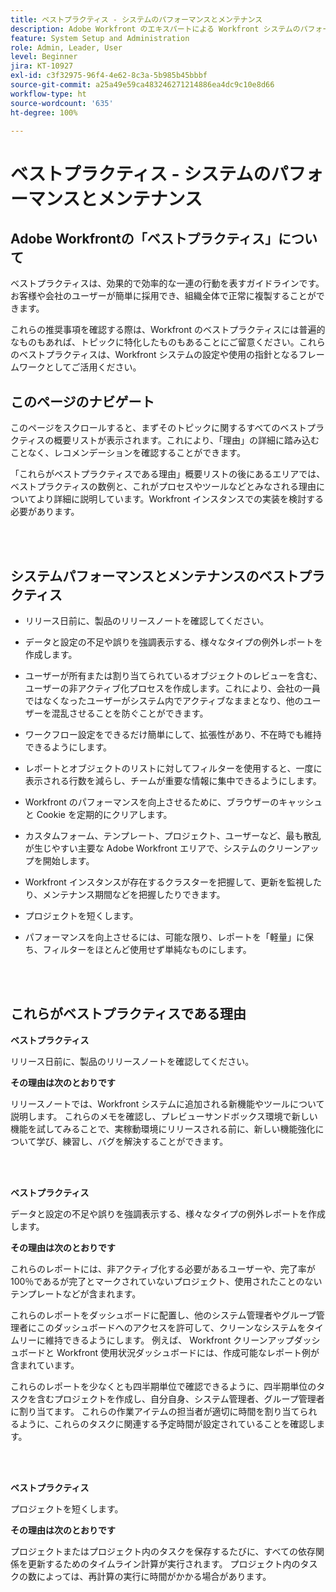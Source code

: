 ```yaml
---
title: ベストプラクティス - システムのパフォーマンスとメンテナンス
description: Adobe Workfront のエキスパートによる Workfront システムのパフォーマンスとメンテナンスに関するベストプラクティスの推奨事項を確認します。
feature: System Setup and Administration
role: Admin, Leader, User
level: Beginner
jira: KT-10927
exl-id: c3f32975-96f4-4e62-8c3a-5b985b45bbbf
source-git-commit: a25a49e59ca483246271214886ea4dc9c10e8d66
workflow-type: ht
source-wordcount: '635'
ht-degree: 100%

---
```


# ベストプラクティス - システムのパフォーマンスとメンテナンス

## Adobe Workfrontの「ベストプラクティス」について

ベストプラクティスは、効果的で効率的な一連の行動を表すガイドラインです。お客様や会社のユーザーが簡単に採用でき、組織全体で正常に複製することができます。

これらの推奨事項を確認する際は、Workfront のベストプラクティスには普遍的なものもあれば、トピックに特化したものもあることにご留意ください。これらのベストプラクティスは、Workfront システムの設定や使用の指針となるフレームワークとしてご活用ください。

## このページのナビゲート

このページをスクロールすると、まずそのトピックに関するすべてのベストプラクティスの概要リストが表示されます。これにより、「理由」の詳細に踏み込むことなく、レコメンデーションを確認することができます。

「これらがベストプラクティスである理由」概要リストの後にあるエリアでは、ベストプラクティスの数例と、これがプロセスやツールなどとみなされる理由についてより詳細に説明しています。Workfront インスタンスでの実装を検討する必要があります。

</br>
</br>

## システムパフォーマンスとメンテナンスのベストプラクティス

* リリース日前に、製品のリリースノートを確認してください。

* データと設定の不足や誤りを強調表示する、様々なタイプの例外レポートを作成します。

* ユーザーが所有または割り当てられているオブジェクトのレビューを含む、ユーザーの非アクティブ化プロセスを作成します。これにより、会社の一員ではなくなったユーザーがシステム内でアクティブなままとなり、他のユーザーを混乱させることを防ぐことができます。

* ワークフロー設定をできるだけ簡単にして、拡張性があり、不在時でも維持できるようにします。

* レポートとオブジェクトのリストに対してフィルターを使用すると、一度に表示される行数を減らし、チームが重要な情報に集中できるようにします。

* Workfront のパフォーマンスを向上させるために、ブラウザーのキャッシュと Cookie を定期的にクリアします。

* カスタムフォーム、テンプレート、プロジェクト、ユーザーなど、最も散乱が生じやすい主要な Adobe Workfront エリアで、システムのクリーンアップを開始します。

* Workfront インスタンスが存在するクラスターを把握して、更新を監視したり、メンテナンス期間などを把握したりできます。

* プロジェクトを短くします。

* パフォーマンスを向上させるには、可能な限り、レポートを「軽量」に保ち、フィルターをほとんど使用せず単純なものにします。

</br>
</br>

## これらがベストプラクティスである理由

**ベストプラクティス**

リリース日前に、製品のリリースノートを確認してください。



**その理由は次のとおりです**

リリースノートでは、Workfront システムに追加される新機能やツールについて説明します。 これらのメモを確認し、プレビューサンドボックス環境で新しい機能を試してみることで、実稼動環境にリリースされる前に、新しい機能強化について学び、練習し、バグを解決することができます。

</br>
</br>

**ベストプラクティス**

データと設定の不足や誤りを強調表示する、様々なタイプの例外レポートを作成します。



**その理由は次のとおりです**

これらのレポートには、非アクティブ化する必要があるユーザーや、完了率が 100％であるが完了とマークされていないプロジェクト、使用されたことのないテンプレートなどが含まれます。



これらのレポートをダッシュボードに配置し、他のシステム管理者やグループ管理者にこのダッシュボードへのアクセスを許可して、クリーンなシステムをタイムリーに維持できるようにします。 例えば、 Workfront クリーンアップダッシュボードと Workfront 使用状況ダッシュボードには、作成可能なレポート例が含まれています。



これらのレポートを少なくとも四半期単位で確認できるように、四半期単位のタスクを含むプロジェクトを作成し、自分自身、システム管理者、グループ管理者に割り当てます。 これらの作業アイテムの担当者が適切に時間を割り当てられるように、これらのタスクに関連する予定時間が設定されていることを確認します。

</br>
</br>

**ベストプラクティス**

プロジェクトを短くします。



**その理由は次のとおりです**

プロジェクトまたはプロジェクト内のタスクを保存するたびに、すべての依存関係を更新するためのタイムライン計算が実行されます。 プロジェクト内のタスクの数によっては、再計算の実行に時間がかかる場合があります。
